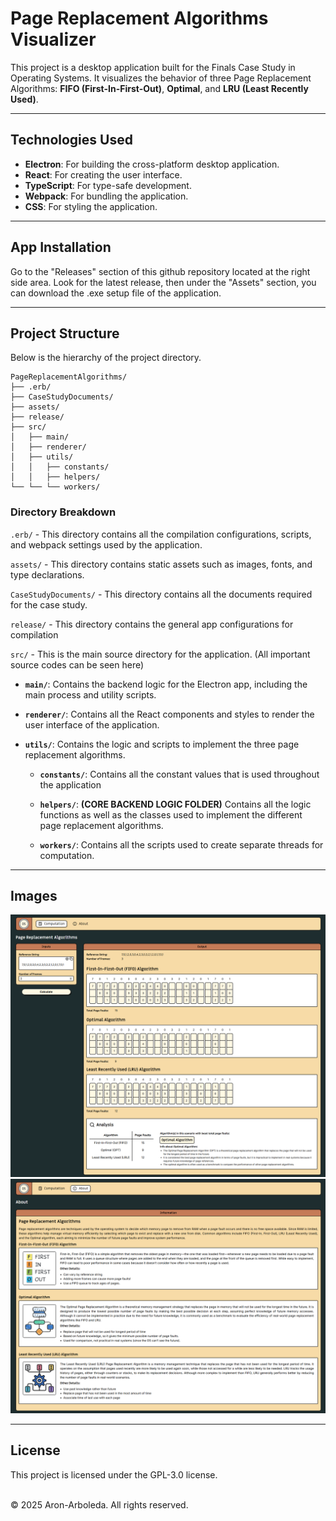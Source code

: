 # Page Replacement Algorithms Visualizer

This project is a desktop application built for the Finals Case Study in Operating Systems. It visualizes the behavior of three Page Replacement Algorithms: **FIFO (First-In-First-Out)**, **Optimal**, and **LRU (Least Recently Used)**.

---

## Technologies Used

- **Electron**: For building the cross-platform desktop application.
- **React**: For creating the user interface.
- **TypeScript**: For type-safe development.
- **Webpack**: For bundling the application.
- **CSS**: For styling the application.

---

## App Installation

Go to the "Releases" section of this github repository located at the right side area. Look for the latest release, then under the "Assets" section, you can download the .exe setup file of the application.

---

## Project Structure

Below is the hierarchy of the project directory.

```plaintext
PageReplacementAlgorithms/
├── .erb/
├── CaseStudyDocuments/
├── assets/
├── release/
├── src/
│   ├── main/
│   ├── renderer/
│   ├── utils/
│   │   ├── constants/
│   │   ├── helpers/
└── └── └── workers/
```

### Directory Breakdown

`.erb/` - This directory contains all the compilation configurations, scripts, and webpack settings used by the application.

`assets/` - This directory contains static assets such as images, fonts, and type declarations.

`CaseStudyDocuments/` - This directory contains all the documents required for the case study.

`release/` - This directory contains the general app configurations for compilation

`src/` - This is the main source directory for the application. (All important source codes can be seen here)

- **`main/`**: Contains the backend logic for the Electron app, including the main process and utility scripts.

- **`renderer/`**: Contains all the React components and styles to render the user interface of the application.

- **`utils/`**: Contains the logic and scripts to implement the three page replacement algorithms.

  - **`constants/`**: Contains all the constant values that is used throughout the application

  - **`helpers/`**: **(CORE BACKEND LOGIC FOLDER)** Contains all the logic functions as well as the classes used to implement the different page replacement algorithms.

  - **`workers/`**: Contains all the scripts used to create separate threads for computation.

---

## Images

![Computation Page](assets/readme/computationPage.png)
![About Page](assets/readme/aboutPage.png)

---

## License

This project is licensed under the GPL-3.0 license.

<br>&copy; 2025 Aron-Arboleda. All rights reserved.
